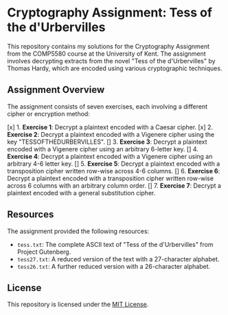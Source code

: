 # Cryptography Assignment: Tess of the d'Urbervilles

This repository contains my solutions for the Cryptography Assignment from the COMP5580 course at the University of Kent. The assignment involves decrypting extracts from the novel "Tess of the d'Urbervilles" by Thomas Hardy, which are encoded using various cryptographic techniques.

## Assignment Overview

The assignment consists of seven exercises, each involving a different cipher or encryption method:

[x] 1. **Exercise 1**: Decrypt a plaintext encoded with a Caesar cipher.
[x] 2. **Exercise 2**: Decrypt a plaintext encoded with a Vigenere cipher using the key "TESSOFTHEDURBERVILLES".
[] 3. **Exercise 3**: Decrypt a plaintext encoded with a Vigenere cipher using an arbitrary 6-letter key.
[] 4. **Exercise 4**: Decrypt a plaintext encoded with a Vigenere cipher using an arbitrary 4-6 letter key.
[] 5. **Exercise 5**: Decrypt a plaintext encoded with a transposition cipher written row-wise across 4-6 columns.
[] 6. **Exercise 6**: Decrypt a plaintext encoded with a transposition cipher written row-wise across 6 columns with an arbitrary column order.
[] 7. **Exercise 7**: Decrypt a plaintext encoded with a general substitution cipher.

## Resources

The assignment provided the following resources:

- `tess.txt`: The complete ASCII text of "Tess of the d'Urbervilles" from Project Gutenberg.
- `tess27.txt`: A reduced version of the text with a 27-character alphabet.
- `tess26.txt`: A further reduced version with a 26-character alphabet.

## License

This repository is licensed under the [MIT License](LICENSE).
